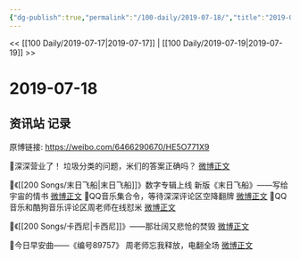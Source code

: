 ```yaml
---
{"dg-publish":true,"permalink":"/100-daily/2019-07-18/","title":"2019-07-18"}
---
```



<< [[100 Daily/2019-07-17\|2019-07-17]] | [[100 Daily/2019-07-19\|2019-07-19]] >>

# 2019-07-18

## 资讯站 记录

原博链接: https://weibo.com/6466290670/HE5O771X9

🌿深深营业了！
垃圾分类的问题，米们的答案正确吗？
[微博正文](https://m.weibo.cn/6466290670/4395517704133045)

🌿《[[200 Songs/末日飞船\|末日飞船]]》数字专辑上线
新版《末日飞船》——写给宇宙的情书
[微博正文](https://m.weibo.cn/6466290670/4395198023179253)
🌿QQ音乐集合令，等待深深评论区空降翻牌
[微博正文](https://m.weibo.cn/6466290670/4395453904667513)
🌿QQ音乐和酷狗音乐评论区周老师在线怼米
[微博正文](https://m.weibo.cn/6466290670/4395507188852686)

🌿《[[200 Songs/卡西尼\|卡西尼]]》——那壮阔又悲怆的焚毁
[微博正文](https://m.weibo.cn/6466290670/4395197922342439)

🌿今日早安曲——《编号89757》
周老师忘我释放，电翻全场
[微博正文](https://m.weibo.cn/6466290670/4395318018178717)
